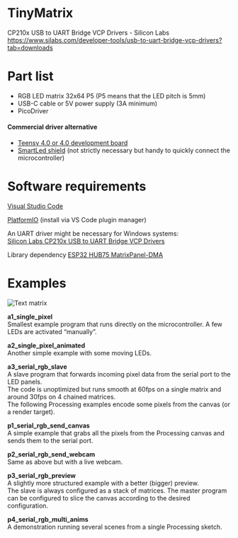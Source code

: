 # TinyMatrix
CP210x USB to UART Bridge VCP Drivers - Silicon Labs  
https://www.silabs.com/developer-tools/usb-to-uart-bridge-vcp-drivers?tab=downloads


# Part list 
- RGB LED matrix 32x64 P5 (P5 means that the LED pitch is 5mm)  
- USB-C cable or 5V power supply (3A minimum)  
- PicoDriver   

#### Commercial driver alternative
- [Teensy 4.0 or 4.0 development board](https://www.pjrc.com/teensy/) 
- [SmartLed shield](https://docs.pixelmatix.com/SmartMatrix/) (not strictly necessary but handy to quickly connect the microcontroller)

# Software requirements
[Visual Studio Code](https://code.visualstudio.com)

[PlatformIO](https://platformio.org) (install via VS Code plugin manager)

An UART driver might be necessary for Windows systems:   
[Silicon Labs CP210x USB to UART Bridge VCP Drivers](https://www.silabs.com/developer-tools/usb-to-uart-bridge-vcp-drivers?tab=downloads)

Library dependency
[ESP32 HUB75 MatrixPanel-DMA](https://github.com/mrfaptastic/ESP32-HUB75-MatrixPanel-DMA)



# Examples
![Text matrix](https://raw.githubusercontent.com/ertdfgcvb/MamaMatrix/master/pics/a6_text_matrix.gif)

__a1_single_pixel__\
Smallest example program that runs directly on the microcontroller.
A few LEDs are activated “manually”.

__a2_single_pixel_animated__\
Another simple example with some moving LEDs.

__a3_serial_rgb_slave__\
A slave program that forwards incoming pixel data from the serial port to the LED panels.\
The code is unoptimized but runs smooth at 60fps on a single matrix and around 30fps on 4 chained matrices.\
The following Processing examples encode some pixels from the canvas (or a render target).

__p1_serial_rgb_send_canvas__\
A simple example that grabs all the pixels from the Processing canvas and sends them to the serial port.

__p2_serial_rgb_send_webcam__\
Same as above but with a live webcam.

__p3_serial_rgb_preview__\
A slightly more structured example with a better (bigger) preview.\
The slave is always configured as a stack of matrices. The master program can be configured to slice the canvas according to the desired configuration.

__p4_serial_rgb_multi_anims__\
A demonstration running several scenes from a single Processing sketch.








